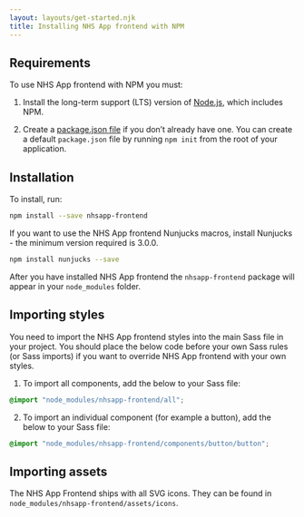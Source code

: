 ```yaml
---
layout: layouts/get-started.njk
title: Installing NHS App frontend with NPM
---
```


## Requirements

To use NHS App frontend with NPM you must:

1. Install the long-term support (LTS) version of [Node.js](https://nodejs.org/en/), which includes NPM.

2. Create a [package.json file](https://docs.npmjs.com/files/package.json) if you don’t already have one. You can create a default `package.json` file by running `npm init` from the root of your application.

## Installation

To install, run:

```sh
npm install --save nhsapp-frontend
```

If you want to use the NHS App frontend Nunjucks macros, install Nunjucks - the minimum version required is 3.0.0.

```sh
npm install nunjucks --save
```

After you have installed NHS App frontend the `nhsapp-frontend` package will appear in your `node_modules` folder.

## Importing styles

You need to import the NHS App frontend styles into the main Sass file in your project. You should place the below code before your own Sass rules (or Sass imports) if you want to override NHS App frontend with your own styles.

1. To import all components, add the below to your Sass file:

```CSS
@import "node_modules/nhsapp-frontend/all";
```

2. To import an individual component (for example a button), add the below to your Sass file:

```CSS
@import "node_modules/nhsapp-frontend/components/button/button";
```

## Importing assets

The NHS App Frontend ships with all SVG icons. They can be found in `node_modules/nhsapp-frontend/assets/icons`.
